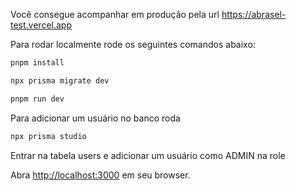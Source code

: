 Você consegue acompanhar em produção pela url https://abrasel-test.vercel.app


Para rodar localmente rode os seguintes comandos abaixo: 
```bash
pnpm install

npx prisma migrate dev

pnpm run dev
```

Para adicionar um usuário no banco roda 
```bash
npx prisma studio
```
Entrar na tabela users e adicionar um usuário como ADMIN na role

Abra [http://localhost:3000](http://localhost:3000) em seu browser.
